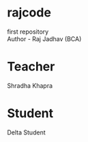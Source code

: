 # rajcode
first repository
<br>
Author - Raj Jadhav (BCA)

# Teacher
Shradha Khapra

# Student
Delta Student
